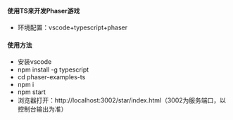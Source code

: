 #### 使用TS来开发Phaser游戏
+ 环境配置：vscode+typescript+phaser
#### 使用方法
+ 安装vscode
+ npm install -g typescript
+ cd phaser-examples-ts
+ npm i
+ npm start
+ 浏览器打开：http://localhost:3002/star/index.html（3002为服务端口，以控制台输出为准）